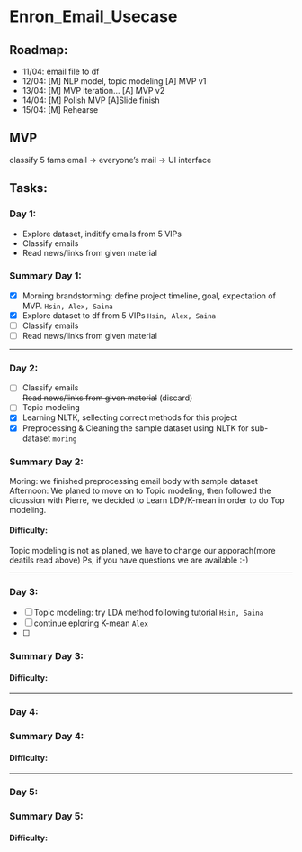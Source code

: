 # Enron_Email_Usecase
## Roadmap:
- 11/04: email file to df
- 12/04: [M] NLP model, topic modeling  [A] MVP v1
- 13/04: [M] MVP iteration... [A] MVP v2
- 14/04: [M] Polish MVP [A]Slide finish
- 15/04: [M] Rehearse

## MVP
classify 5 fams email → everyone’s mail → UI interface

## Tasks:
### Day 1:
- Explore dataset, inditify emails from 5 VIPs
- Classify emails
- Read news/links from given material

### Summary Day 1:
- [x] Morning brandstorming: define project timeline, goal, expectation of MVP. `Hsin, Alex, Saina`
- [x] Explore dataset to df from 5 VIPs `Hsin, Alex, Saina`
- [ ] Classify emails<br/>
- [ ] Read news/links from given material<br/>

---

### Day 2:
- [ ] Classify emails <br/>
~~Read news/links from given material~~  (discard)
- [ ] Topic modeling
- [x] Learning NLTK, sellecting correct methods for this project
- [x] Preprocessing & Cleaning the sample dataset using NLTK for sub-dataset `moring`
### Summary Day 2:
Moring: we finished preprocessing email body with sample dataset
Afternoon: We planed to move on to Topic modeling, then followed the dicussion with Pierre, we decided to Learn LDP/K-mean in order to do Top modeling.

#### Difficulty:
Topic modeling is not as planed, we have to change our apporach(more deatils read above)
Ps, if you have questions we are available :-)

---

### Day 3:
- [ ] Topic modeling: try LDA method following tutorial `Hsin, Saina`
- [ ] continue eploring K-mean `Alex`
- [ ]
### Summary Day 3:
#### Difficulty:

---

### Day 4:
### Summary Day 4:
#### Difficulty:

---

### Day 5:
### Summary Day 5:
#### Difficulty:
